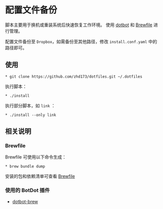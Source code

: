 # 配置文件备份

脚本主要用于换机或重装系统后快速恢复工作环境。
使用 [dotbot](https://github.com/anishathalye/dotbot) 和 [Brewfile](https://github.com/Homebrew/homebrew-bundle) 进行管理。

配置文件备份至 `Dropbox`，如需备份至其他路径，修改 `install.conf.yaml` 中的路径即可。

## 使用

    * git clone https://github.com/zhd173/dotfiles.git ~/.dotfiles
    
执行脚本：

    * ./install
    
执行部分脚本，如 `link` ：

    * ./install --only link

## 相关说明

### Brewfile

Brewfile 可使用以下命令生成：

    * brew bundle dump
    
安装的包和依赖清单可查看 [Brewfile](./Brewfile)

### 使用的 BotDot 插件

- [dotbot-brew](https://github.com/d12frosted/dotbot-brew)

